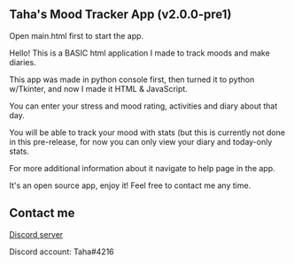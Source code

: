 Taha's Mood Tracker App (v2.0.0-pre1)
----
Open main.html first to start the app.

Hello! This is a BASIC html application I made to track moods and make diaries.

This app was made in python console first, then turned it to python w/Tkinter, and now I made it HTML & JavaScript.

You can enter your stress and mood rating, activities and diary about that day.

You will be able to track your mood with stats (but this is currently not done in this pre-release, for now you can only view your diary and today-only stats.

For more additional information about it navigate to help page in the app.

It's an open source app, enjoy it! Feel free to contact me any time.

Contact me
----
[Discord server](https://discord.gg/NYnQNTE)

Discord account: Taha#4216